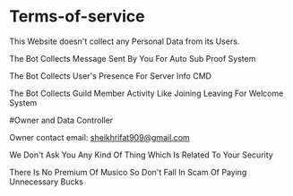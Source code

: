 # Terms-of-service


This Website doesn't collect any Personal Data from its Users.

The Bot Collects Message Sent By You For Auto Sub Proof System

The Bot Collects User's Presence For Server Info CMD

The Bot Collects Guild Member Activity Like Joining Leaving For Welcome System


#Owner and Data Controller



Owner contact email: sheikhrifat909@gmail.com

We Don't Ask You Any Kind Of Thing Which Is Related To Your Security

There Is No Premium Of Musico So Don't Fall In Scam Of Paying Unnecessary Bucks
